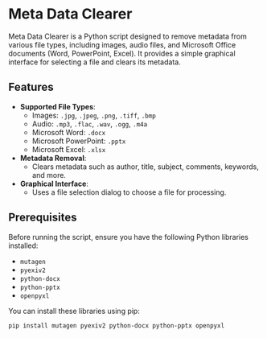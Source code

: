 # Meta Data Clearer

Meta Data Clearer is a Python script designed to remove metadata from various file types, including images, audio files, and Microsoft Office documents (Word, PowerPoint, Excel). It provides a simple graphical interface for selecting a file and clears its metadata.

## Features

- **Supported File Types**:
  - Images: `.jpg`, `.jpeg`, `.png`, `.tiff`, `.bmp`
  - Audio: `.mp3`, `.flac`, `.wav`, `.ogg`, `.m4a`
  - Microsoft Word: `.docx`
  - Microsoft PowerPoint: `.pptx`
  - Microsoft Excel: `.xlsx`
- **Metadata Removal**:
  - Clears metadata such as author, title, subject, comments, keywords, and more.
- **Graphical Interface**:
  - Uses a file selection dialog to choose a file for processing.

## Prerequisites

Before running the script, ensure you have the following Python libraries installed:

- `mutagen`
- `pyexiv2`
- `python-docx`
- `python-pptx`
- `openpyxl`

You can install these libraries using pip:

```bash
pip install mutagen pyexiv2 python-docx python-pptx openpyxl